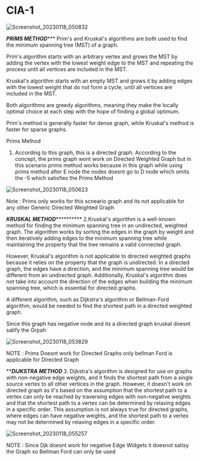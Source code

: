 # CIA-1

![Screenshot_20230118_050832](https://user-images.githubusercontent.com/55921648/213089701-e23ea087-32ea-430b-bcc5-3e57478ec984.png)







*******************************PRIMS METHOD**********************************
Prim's and Kruskal's algorithms are both used to find the minimum spanning tree (MST) of a graph.

Prim's algorithm starts with an arbitrary vertex and grows the MST by adding the vertex with the lowest weight edge to the MST and repeating the process until all vertices are included in the MST.

Kruskal's algorithm starts with an empty MST and grows it by adding edges with the lowest weight that do not form a cycle, until all vertices are included in the MST.

Both algorithms are greedy algorithms, meaning they make the locally optimal choice at each step with the hope of finding a global optimum.

Prim's method is generally faster for dense graph, while Kruskal's method is faster for sparse graphs.

Prims Method 

1.
     According to this graph, this is a directed graph.
According to the concept, the prims graph wont work on Directed Weighted Graph but in this scenario prims method works because in this graph while using prims method after E node the nodes doesnt go to D node which omits the -5 which satisfies the Prims Method 



 ![Screenshot_20230118_050623](https://user-images.githubusercontent.com/55921648/213090801-84b96322-0c91-4c66-8137-f19ad5977653.png)


Note :
       Prims only works for this scneario graph and its not applicable for any other Generic Directed Weighted Graph
       
       
       
  
  
*********************************KRUSKAL METHOD*******************************************
2.Kruskal's algorithm is a well-known method for finding the minimum spanning tree in an undirected, weighted graph. The algorithm works by sorting the edges in the graph by weight and then iteratively adding edges to the minimum spanning tree while maintaining the property that the tree remains a valid connected graph.

However, Kruskal's algorithm is not applicable to directed weighted graphs because it relies on the property that the graph is undirected. In a directed graph, the edges have a direction, and the minimum spanning tree would be different from an undirected graph. Additionally, Kruskal's algorithm does not take into account the direction of the edges when building the minimum spanning tree, which is essential for directed graphs.

A different algorithm, such as Dijkstra's algorithm or Bellman-Ford algorithm, would be needed to find the shortest path in a directed weighted graph.


Since this graph has negative node and its a directed graph kruskal doesnt satify the Grpah

![Screenshot_20230118_053829](https://user-images.githubusercontent.com/55921648/213094052-2380f4df-e2bf-4ccb-9e44-b1326ef31f66.png)

NOTE : Prims Doesnt work for Directed Graphs only bellman Ford is applicable for Directed Graph



***********************************DIJKSTRA METHOD*********************************
3. Dijkstra's algorithm is designed for use on graphs with non-negative edge weights, and it finds the shortest path from a single source vertex to all other vertices in the graph. However, it doesn't work on directed graph as it's based on the assumption that the shortest path to a vertex can only be reached by traversing edges with non-negative weights and that the shortest path to a vertex can be determined by relaxing edges in a specific order. This assumption is not always true for directed graphs, where edges can have negative weights, and the shortest path to a vertex may not be determined by relaxing edges in a specific order.

![Screenshot_20230118_055257](https://user-images.githubusercontent.com/55921648/213095498-90f71c84-7eba-4aa8-a9a0-b0a556c7ba54.png)






NOTE : Since Djk doesnt work for negative Edge Widgets it doesnot satisy the Graph so Bellman Ford can only be used




       
       
      
      
      
     

       
      




